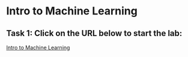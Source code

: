 # Intro to Machine Learning

## Task 1: Click on the URL below to start the lab:
<a href="https://livelabs.oracle.com/pls/apex/r/dbpm/livelabs/run-workshop?p210_wid=786&p210_wec=&session=11060426214189">Intro to Machine Learning</a>